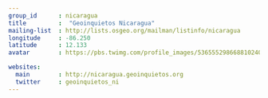 ```yaml
---
group_id      : nicaragua
title         :  "Geoinquietos Nicaragua"
mailing-list  : http://lists.osgeo.org/mailman/listinfo/nicaragua
longitude     : -86.250
latitude      : 12.133
avatar        : https://pbs.twimg.com/profile_images/536555298668810240/B1vQC_hJ.png

websites:
  main        : http://nicaragua.geoinquietos.org
  twitter     : geoinquietos_ni
---
```

